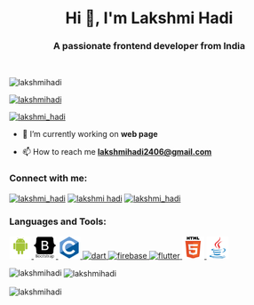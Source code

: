 <h1 align="center">Hi 👋, I'm Lakshmi Hadi</h1>
<h3 align="center">A passionate frontend developer from India</h3>
<img src="https://www.google.com/imgres?imgurl=https%3A%2F%2Fwww.springboard.com%2Fblog%2Fwp-content%2Fuploads%2F2022%2F09%2Fprogrammng-language.jpg&tbnid=EpaFXlm6sbJ-wM&vet=12ahUKEwiznpP6j5eEAxVVTGwGHfjmC44QMygMegUIARCPAQ..i&imgrefurl=https%3A%2F%2Fwww.springboard.com%2Fblog%2Fsoftware-engineering%2Fcoding-skills%2F&docid=ZC2zEKLfzha69M&w=1200&h=555&q=coding%20images&hl=en-GB&ved=2ahUKEwiznpP6j5eEAxVVTGwGHfjmC44QMygMegUIARCPAQ" alt="">

<p align="left"> <img src="https://komarev.com/ghpvc/?username=lakshmihadi&label=Profile%20views&color=0e75b6&style=flat" alt="lakshmihadi" /> </p>

<p align="left"> <a href="https://github.com/ryo-ma/github-profile-trophy"><img src="https://github-profile-trophy.vercel.app/?username=lakshmihadi" alt="lakshmihadi" /></a> </p>

<p align="left"> <a href="https://twitter.com/lakshmi_hadi" target="blank"><img src="https://img.shields.io/twitter/follow/lakshmi_hadi?logo=twitter&style=for-the-badge" alt="lakshmi_hadi" /></a> </p>

- 🔭 I’m currently working on **web page**

- 📫 How to reach me **lakshmihadi2406@gmail.com**

<h3 align="left">Connect with me:</h3>
<p align="left">
<a href="https://twitter.com/lakshmi_hadi" target="blank"><img align="center" src="https://raw.githubusercontent.com/rahuldkjain/github-profile-readme-generator/master/src/images/icons/Social/twitter.svg" alt="lakshmi_hadi" height="30" width="40" /></a>
<a href="https://linkedin.com/in/lakshmi hadi" target="blank"><img align="center" src="https://raw.githubusercontent.com/rahuldkjain/github-profile-readme-generator/master/src/images/icons/Social/linked-in-alt.svg" alt="lakshmi hadi" height="30" width="40" /></a>
<a href="https://instagram.com/lakshmi_hadi" target="blank"><img align="center" src="https://raw.githubusercontent.com/rahuldkjain/github-profile-readme-generator/master/src/images/icons/Social/instagram.svg" alt="lakshmi_hadi" height="30" width="40" /></a>
</p>

<h3 align="left">Languages and Tools:</h3>
<p align="left"> <a href="https://developer.android.com" target="_blank" rel="noreferrer"> <img src="https://raw.githubusercontent.com/devicons/devicon/master/icons/android/android-original-wordmark.svg" alt="android" width="40" height="40"/> </a> <a href="https://getbootstrap.com" target="_blank" rel="noreferrer"> <img src="https://raw.githubusercontent.com/devicons/devicon/master/icons/bootstrap/bootstrap-plain-wordmark.svg" alt="bootstrap" width="40" height="40"/> </a> <a href="https://www.cprogramming.com/" target="_blank" rel="noreferrer"> <img src="https://raw.githubusercontent.com/devicons/devicon/master/icons/c/c-original.svg" alt="c" width="40" height="40"/> </a> <a href="https://dart.dev" target="_blank" rel="noreferrer"> <img src="https://www.vectorlogo.zone/logos/dartlang/dartlang-icon.svg" alt="dart" width="40" height="40"/> </a> <a href="https://firebase.google.com/" target="_blank" rel="noreferrer"> <img src="https://www.vectorlogo.zone/logos/firebase/firebase-icon.svg" alt="firebase" width="40" height="40"/> </a> <a href="https://flutter.dev" target="_blank" rel="noreferrer"> <img src="https://www.vectorlogo.zone/logos/flutterio/flutterio-icon.svg" alt="flutter" width="40" height="40"/> </a> <a href="https://www.w3.org/html/" target="_blank" rel="noreferrer"> <img src="https://raw.githubusercontent.com/devicons/devicon/master/icons/html5/html5-original-wordmark.svg" alt="html5" width="40" height="40"/> </a> <a href="https://www.java.com" target="_blank" rel="noreferrer"> <img src="https://raw.githubusercontent.com/devicons/devicon/master/icons/java/java-original.svg" alt="java" width="40" height="40"/> </a> </p>

<p><img align="left" src="https://github-readme-stats.vercel.app/api/top-langs?username=lakshmihadi&show_icons=true&locale=en&layout=compact" alt="lakshmihadi" /></p>

<p>&nbsp;<img align="center" src="https://github-readme-stats.vercel.app/api?username=lakshmihadi&show_icons=true&locale=en" alt="lakshmihadi" /></p>

<p><img align="center" src="https://github-readme-streak-stats.herokuapp.com/?user=lakshmihadi&" alt="lakshmihadi" /></p>
